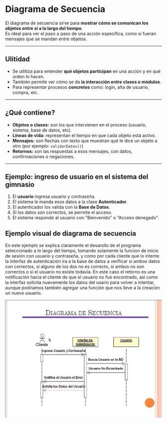 # Diagrama de Secuencia

El diagrama de secuencia sirve para **mostrar cómo se comunican los objetos entre sí a lo largo del tiempo**.  
Es ideal para ver el paso a paso de una acción específica, como si fueran mensajes que se mandan entre objetos.

---

## Ulitidad

- Se utlitiza para entender **qué objetos participan** en una acción y en qué orden lo hacen.
- También permite ver cómo se da **la interacción entre clases o módulos**.
- Para representar procesos **concretos** como: login, alta de usuario, compra, etc.

---

## ¿Qué contiene?

- **Objetos o clases:** son los que intervienen en el proceso (usuario, sistema, base de datos, etc).
- **Líneas de vida:** representan el tiempo en que cada objeto está activo.
- **Mensajes:** son flechas con texto que muestran qué le dice un objeto a otro (por ejemplo: `validarDatos()`)
- **Retornos:** son las respuestas a esos mensajes, con datos, confirmaciones o negaciones.

---

## Ejemplo: ingreso de usuario en el sistema del gimnasio

1. El **usuario** ingresa usuario y contraseña.
2. El sistema le manda esos datos a la clase **Autenticador**.
3. El autenticador los valida con la **Base de Datos**.
4. Si los datos son correctos, se permite el acceso.
5. El sistema responde al usuario con "Bienvenido" o "Acceso denegado".

## Ejemplo visual de diagrama de secuencia

En este ejemplo se explica claramente el desarollo de el programa seleccionado a lo largo del tiempo, tomando solamente la funcion de inicio de sesión con usuario y contraseña, y como por cada cliente que lo intente la interfaz de autenticación ira a la base de datos a verificar si ambos datos con correctos, si alguno de los dos no es correcto, si ambos no son correctos o si el usuario no existe todavía. En este caso el retorno es una notificación hacia el cliente de que el usuario no fue encontrado, así como la interfaz solicita nuevamente los datos del usario para volver a intentar, aunque podriamos también agregar una función que nos lleve a la creación un nuevo usuario. 

![Diagrama de secuencia](secuencia.png)